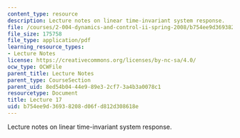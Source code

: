 ```yaml
---
content_type: resource
description: Lecture notes on linear time-invariant system response.
file: /courses/2-004-dynamics-and-control-ii-spring-2008/b754ee9d36938208d06fd812d308618e_lecture_17.pdf
file_size: 175758
file_type: application/pdf
learning_resource_types:
- Lecture Notes
license: https://creativecommons.org/licenses/by-nc-sa/4.0/
ocw_type: OCWFile
parent_title: Lecture Notes
parent_type: CourseSection
parent_uid: 8ed54b04-44e9-89e3-2cf7-3a4b3a0078c1
resourcetype: Document
title: Lecture 17
uid: b754ee9d-3693-8208-d06f-d812d308618e
---
```

Lecture notes on linear time-invariant system response.